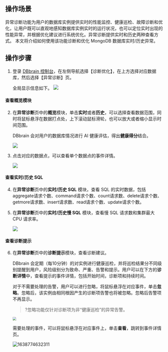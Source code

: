 ## 操作场景

异常诊断功能为用户的数据库实例提供实时的性能监控、健康巡检、故障诊断和优化，让用户既可以直观地感知数据库实例实时的运行状况，也可以定位实时出现的性能异常，并根据优化建议进行系统优化。异常诊断提供实时和历史两种查看方式。
本文将介绍如何使用该功能诊断和优化 MongoDB 数据库实时/历史异常。

## 操作步骤

1. 登录 [DBbrain 控制台](https://console.cloud.tencent.com/dbbrain/analysis)，在左侧导航选择【诊断优化】，在上方选择对应数据库，然后选择【异常诊断】页。

   全局显示信息如下。
   ![](https://qcloudimg.tencent-cloud.cn/raw/cc7ae4423c6bf8c80e91a8a5c0200279.png)

#### 查看概览模块

2. 在**异常诊断**页中的**概览**模块，单击**实时**或者**历史**，可以选择查看数据范围，同时将鼠标悬浮在数据打点处，上下滚动鼠标滑轮，也可以放大或者缩小显示时间范围。

   DBbrain 会对用户的数据库情况进行 AI 健康评估，得出**健康得分**结合。

   ![](https://qcloudimg.tencent-cloud.cn/raw/f4da43344d1af663248631f9231f41cf.png)
   
3. 点击对应的数据点，可以查看单个数据点的事件详情。
   
   ![](https://qcloudimg.tencent-cloud.cn/raw/4c8399d91e75f70fc071eafb12bdc0e7.png)

#### 查看实时/历史 SQL

4. 在**异常诊断**页中的**实时/历史 SQL** 模块，查看 SQL 的实时数据，包括aggregate请求个数、command请求个数、count请求数、delete请求个数、getmore请求数、insert请求数、read请求个数、update请求个数。

5. 在**异常诊断**页中的**实时/历史慢 SQL** 模块，查看慢 SQL 请求数和集群最大CPU 请求率。

   ![](https://qcloudimg.tencent-cloud.cn/raw/821a663ab8cef4a0e118d8e4150fec93.png)
   

#### 查看诊断提示

6. 在**异常诊断**页中的**诊断提示**模块，查看诊断建议。

   DBbrain 会定期（每10分钟）的对实例进行健康巡检，并将巡检结果分不同级别提醒到用户，风险级别分为致命、严重、告警和提示。用户可以在下方的**诊断详情**中，查看提示的事件详情，包括开始时间，诊断项和持续时间。

   对于不需要处理的告警，用户可以进行忽略，将鼠标悬浮在对应事件，单击**忽略**。忽略后，该实例由相同根因产生的诊断项告警也将被忽略。忽略后告警项不再显示。

   >?忽略功能仅针对诊断项为非“健康巡检”的异常告警。

   <img src="https://qcloudimg.tencent-cloud.cn/raw/45927180998a6e03ef535211dc6fcffa.png" style="zoom:67%;" />

   需要处理的事件，可以将鼠标悬浮在对应事件上，单击**查看**，跳转到事件详情页。

   ![1638774632311](C:\Users\stacylu\AppData\Roaming\Typora\typora-user-images\1638774632311.png)

